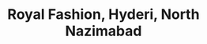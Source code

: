 ---
title: "Royal Fashion, Hyderi, North Nazimabad"
url: /karachi/royal-fashion-hyderi-north-nazimabad/
shop: clothes
---